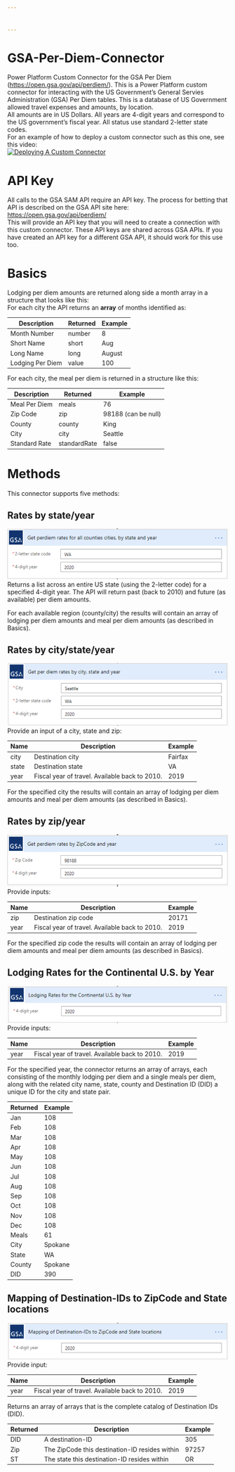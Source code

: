 ```yaml
---


---
```


<h1 id="gsa-per-diem-connector">GSA-Per-Diem-Connector</h1>
<p>Power Platform Custom Connector for the GSA Per Diem (<a href="https://open.gsa.gov/api/perdiem/">https://open.gsa.gov/api/perdiem/</a>). This is a Power Platform custom connector for interacting with the US Government’s General Servies Administration (GSA) Per Diem tables. This is a database of US Government allowed travel expenses and amounts, by location.<br>
All amounts are in US Dollars.  All years are 4-digit years and correspond to the US government’s fiscal year.  All status use standard 2-letter state codes.<br>
For an example of how to deploy a custom connector such as this one, see this video:<br>
<a href="http://www.youtube.com/watch?v=XrWcPgEtxdo" title="Deploying A Custom Connector"><img src="http://img.youtube.com/vi/XrWcPgEtxdo/0.jpg" alt="Deploying A Custom Connector"></a></p>
<h1 id="api-key">API Key</h1>
<p>All calls to the GSA SAM API require an API key.  The process for betting that API is described on the GSA API site here: <a href="https://open.gsa.gov/api/perdiem/">https://open.gsa.gov/api/perdiem/</a><br>
This will provide an API key that you will need to create a connection with this custom connector.  These API keys are shared across GSA APIs.  If you have created an API key for a different GSA API, it should work for this use too.</p>
<h1 id="basics">Basics</h1>
<p>Lodging per diem amounts are returned along side a month array in a structure that looks like this:<br>
For each city the API returns an <strong>array</strong> of months identified as:</p>

<table>
<thead>
<tr>
<th>Description</th>
<th>Returned</th>
<th>Example</th>
</tr>
</thead>
<tbody>
<tr>
<td>Month Number</td>
<td>number</td>
<td>8</td>
</tr>
<tr>
<td>Short Name</td>
<td>short</td>
<td>Aug</td>
</tr>
<tr>
<td>Long Name</td>
<td>long</td>
<td>August</td>
</tr>
<tr>
<td>Lodging Per Diem</td>
<td>value</td>
<td>100</td>
</tr>
</tbody>
</table><p>For each city, the meal per diem is returned in a structure like this:</p>

<table>
<thead>
<tr>
<th>Description</th>
<th>Returned</th>
<th>Example</th>
</tr>
</thead>
<tbody>
<tr>
<td>Meal Per Diem</td>
<td>meals</td>
<td>76</td>
</tr>
<tr>
<td>Zip Code</td>
<td>zip</td>
<td>98188 (can be null)</td>
</tr>
<tr>
<td>County</td>
<td>county</td>
<td>King</td>
</tr>
<tr>
<td>City</td>
<td>city</td>
<td>Seattle</td>
</tr>
<tr>
<td>Standard Rate</td>
<td>standardRate</td>
<td>false</td>
</tr>
</tbody>
</table><h1 id="methods">Methods</h1>
<p>This connector supports five methods:</p>
<h2 id="rates-by-stateyear">Rates by state/year</h2>
<p><img src="./images/connector.pd.allcountycitystate.png" alt="get per diem rates for all counties cities, by state and year"><br>
Returns a list across an entire US state (using the 2-letter code) for a specified 4-digit year.  The API will return past (back to 2010) and future (as available) per diem amounts.</p>
<p>For each available region (county/city) the results will contain an array of lodging per diem amounts and meal per diem amounts (as described in Basics).</p>
<h2 id="rates-by-citystateyear">Rates by city/state/year</h2>
<p><img src="./images/connector.pd.citystateyear.png" alt="get per diem rates for all counties cities, by state and year"><br>
Provide an input of a city, state and zip:</p>

<table>
<thead>
<tr>
<th>Name</th>
<th>Description</th>
<th>Example</th>
</tr>
</thead>
<tbody>
<tr>
<td>city</td>
<td>Destination city</td>
<td>Fairfax</td>
</tr>
<tr>
<td>state</td>
<td>Destination state</td>
<td>VA</td>
</tr>
<tr>
<td>year</td>
<td>Fiscal year of travel. Available back to 2010.</td>
<td>2019</td>
</tr>
</tbody>
</table><p>For the specified city the results will contain an array of lodging per diem amounts and meal per diem amounts (as described in Basics).</p>
<h2 id="rates-by-zipyear">Rates by zip/year</h2>
<p><img src="./images/connector.pd.zipcodeyear.png" alt="image zip year"><br>
Provide inputs:</p>

<table>
<thead>
<tr>
<th>Name</th>
<th>Description</th>
<th>Example</th>
</tr>
</thead>
<tbody>
<tr>
<td>zip</td>
<td>Destination zip code</td>
<td>20171</td>
</tr>
<tr>
<td>year</td>
<td>Fiscal year of travel. Available back to 2010.</td>
<td>2019</td>
</tr>
</tbody>
</table><p>For the specified zip code the results will contain an array of lodging per diem amounts and meal per diem amounts (as described in Basics).</p>
<h2 id="lodging-rates-for-the-continental-u.s.-by-year">Lodging Rates for the Continental U.S. by Year</h2>
<p><img src="./images/connector.pd.ratesconusyear.png" alt="rates conus by year"><br>
Provide inputs:</p>

<table>
<thead>
<tr>
<th>Name</th>
<th>Description</th>
<th>Example</th>
</tr>
</thead>
<tbody>
<tr>
<td>year</td>
<td>Fiscal year of travel. Available back to 2010.</td>
<td>2019</td>
</tr>
</tbody>
</table><p>For the specified year, the connector returns an array of arrays, each consisting of the monthly lodging per diem and a single meals per diem, along with the related city name, state, county and Destination ID (DID) a unique ID for the city and state pair.</p>

<table>
<thead>
<tr>
<th>Returned</th>
<th>Example</th>
</tr>
</thead>
<tbody>
<tr>
<td>Jan</td>
<td>108</td>
</tr>
<tr>
<td>Feb</td>
<td>108</td>
</tr>
<tr>
<td>Mar</td>
<td>108</td>
</tr>
<tr>
<td>Apr</td>
<td>108</td>
</tr>
<tr>
<td>May</td>
<td>108</td>
</tr>
<tr>
<td>Jun</td>
<td>108</td>
</tr>
<tr>
<td>Jul</td>
<td>108</td>
</tr>
<tr>
<td>Aug</td>
<td>108</td>
</tr>
<tr>
<td>Sep</td>
<td>108</td>
</tr>
<tr>
<td>Oct</td>
<td>108</td>
</tr>
<tr>
<td>Nov</td>
<td>108</td>
</tr>
<tr>
<td>Dec</td>
<td>108</td>
</tr>
<tr>
<td>Meals</td>
<td>61</td>
</tr>
<tr>
<td>City</td>
<td>Spokane</td>
</tr>
<tr>
<td>State</td>
<td>WA</td>
</tr>
<tr>
<td>County</td>
<td>Spokane</td>
</tr>
<tr>
<td>DID</td>
<td>390</td>
</tr>
</tbody>
</table><h2 id="mapping-of-destination-ids-to-zipcode-and-state-locations">Mapping of Destination-IDs to ZipCode and State locations</h2>
<p><img src="./images/connector.pd.didzipcodestate.png" alt="DID to zip code state"><br>
Provide input:</p>

<table>
<thead>
<tr>
<th>Name</th>
<th>Description</th>
<th>Example</th>
</tr>
</thead>
<tbody>
<tr>
<td>year</td>
<td>Fiscal year of travel. Available back to 2010.</td>
<td>2019</td>
</tr>
</tbody>
</table><p>Returns an array of arrays that is the complete catalog of Destination IDs (DID).</p>

<table>
<thead>
<tr>
<th>Returned</th>
<th>Description</th>
<th>Example</th>
</tr>
</thead>
<tbody>
<tr>
<td>DID</td>
<td>A destination-ID</td>
<td>305</td>
</tr>
<tr>
<td>Zip</td>
<td>The ZipCode this destination-ID resides within</td>
<td>97257</td>
</tr>
<tr>
<td>ST</td>
<td>The state this destination-ID resides within</td>
<td>OR</td>
</tr>
</tbody>
</table>
